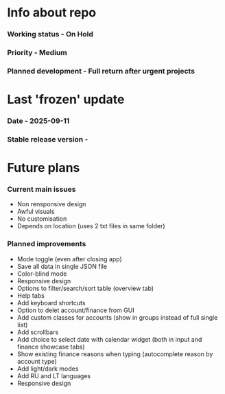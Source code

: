 # Info about repo
### Working status - On Hold
### Priority - Medium
### Planned development - Full return after urgent projects
# Last 'frozen' update
### Date - 2025-09-11 
### Stable release version - 
# Future plans
### Current main issues
- Non rensponsive design
- Awful visuals 
- No customisation
- Depends on location (uses 2 txt files in same folder)
### Planned improvements
- Mode toggle (even after closing app)
- Save all data in single JSON file
- Color-blind mode
- Responsive design
- Options to filter/search/sort table (overview tab)
- Help tabs
- Add keyboard shortcuts
- Option to delet account/finance from GUI
- Add custom classes for accounts (show in groups instead of full single list)
- Add scrollbars
- Add choice to select date with calendar widget (both in input and finance showcase tabs)
- Show existing finance reasons when typing (autocomplete reason by account type)
- Add light/dark modes
- Add RU and LT languages
- Responsive design
